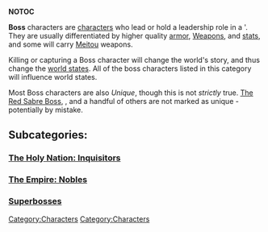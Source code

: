 __NOTOC__

**Boss** characters are [characters](:Category:Characters "wikilink")
who lead or hold a leadership role in a '[](Factions.md). They are usually differentiated by higher
quality [armor](Armour.md "wikilink"), [Weapons](Weapons.md "wikilink"), and
[stats](Statistics.md "wikilink"), and some will carry
[Meitou](Meitou.md "wikilink") weapons.

Killing or capturing a Boss character will change the world's story, and
thus change the [world states](World_States.md "wikilink"). All of the boss
characters listed in this category will influence world
states.<noinclude>

Most Boss characters are also *Unique*, though this is not *strictly*
true. [The Red Sabre Boss](Red_Sabre_Boss.md "wikilink"), [](Lord_Mirage.md), and a handful of others are not marked
as unique - potentially by mistake.

## Subcategories:

### [The Holy Nation: Inquisitors](:Category:Inquisitors "wikilink")

### [The Empire: Nobles](:Category:Nobles "wikilink")

### [Superbosses](:Category:Superbosses "wikilink")

</noinclude>

[Category:Characters](Category:Characters "wikilink")
[Category:Characters](Category:Characters "wikilink")
